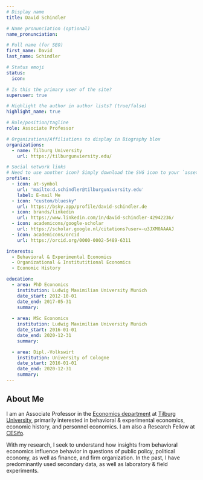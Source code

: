 ```yaml
---
# Display name
title: David Schindler

# Name pronunciation (optional)
name_pronunciation: 

# Full name (for SEO)
first_name: David
last_name: Schindler

# Status emoji
status:
  icon: 

# Is this the primary user of the site?
superuser: true

# Highlight the author in author lists? (true/false)
highlight_name: true

# Role/position/tagline
role: Associate Professor

# Organizations/Affiliations to display in Biography blox
organizations:
  - name: Tilburg University
    url: https://tilburgunviersity.edu/

# Social network links
# Need to use another icon? Simply download the SVG icon to your `assets/media/icons/` folder.
profiles:
  - icon: at-symbol
    url: 'mailto:d.schindler@tilburguniversity.edu'
    label: E-mail Me
  - icon: "custom/bluesky"
    url: https://bsky.app/profile/david-schindler.de
  - icon: brands/linkedin
    url: https://www.linkedin.com/in/david-schindler-42942236/
  - icon: academicons/google-scholar
    url: https://scholar.google.nl/citations?user=-u3JXM0AAAAJ
  - icon: academicons/orcid
    url: https://orcid.org/0000-0002-5489-6311

interests:
  - Behavioral & Experimental Economics
  - Organizational & Institutitional Economics
  - Economic History

education:
  - area: PhD Economics
    institution: Ludwig Maximilian University Munich
    date_start: 2012-10-01
    date_end: 2017-05-31
    summary:
      
  - area: MSc Economics
    institution: Ludwig Maximilian University Munich
    date_start: 2016-01-01
    date_end: 2020-12-31
    summary:

  - area: Dipl.-Volkswirt
    institution: University of Cologne
    date_start: 2016-01-01
    date_end: 2020-12-31
    summary:
---
```


## About Me

I am an Associate Professor in the [Economics department](https://www.tilburguniversity.edu/about/schools/economics-and-management/organization/departments/economics) at [Tilburg University](https://tilburguniversity.edu), primarily interested in behavioral & experimental economics, economic history, and personnel economics. I am also a Research Fellow at [CESifo](https://www.cesifo.org/en).

With my research, I seek to understand how insights from behavioral economics influence behavior in questions of public policy, political economy, as well as finance, and firm organization. In the past, I have predominantly used secondary data, as well as laboratory & field experiments.

